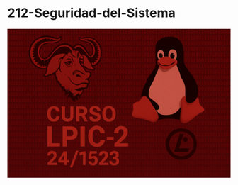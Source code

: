# 212-Seguridad-del-Sistema
![LPI Logo](../../../wallpaper/logo_LPI2.png "Logo de Linux Professional Institute")
